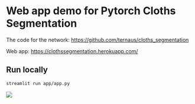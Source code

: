 # Web app demo for Pytorch Cloths Segmentation

The code for the network: https://github.com/ternaus/cloths_segmentation

Web app: https://clothssegmentation.herokuapp.com/


## Run locally

```bash
streamlit run app/app.py
```

![](https://habrastorage.org/webt/ds/by/op/dsbyopcofiy3khbzgdtyiwuhlnw.png)